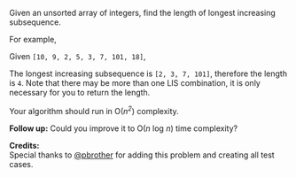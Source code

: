 

Given an unsorted array of integers, find the length of longest increasing subsequence.



For example,<br />
Given `[10, 9, 2, 5, 3, 7, 101, 18]`,<br />
The longest increasing subsequence is `[2, 3, 7, 101]`, therefore the length is `4`. Note that there may be more than one LIS combination, it is only necessary for you to return the length.



Your algorithm should run in O(*n<sup>2</sup>*) complexity.


**Follow up:** Could you improve it to O(*n* log *n*) time complexity? 

**Credits:**<br />Special thanks to [@pbrother](https://leetcode.com/discuss/user/pbrother) for adding this problem and creating all test cases.

